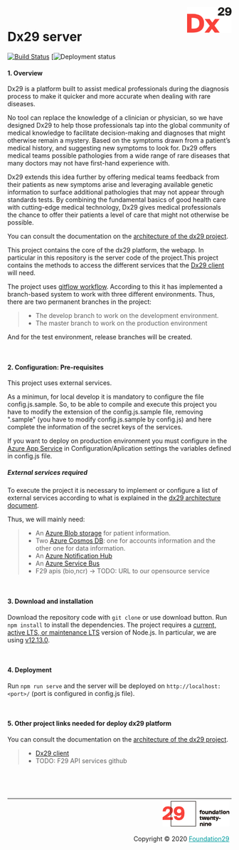 <div style="margin-bottom: 1%; padding-bottom: 2%;">
	<img align="right" width="100px" src="/img/logo-Dx29.png">
</div>			

Dx29 server
===============================================================================================================================

[![Build Status](https://f29.visualstudio.com/Health29%20for%20Diagnosis/_apis/build/status/dx29%20-%20PROD%20-%20Server%20-%20CI?branchName=master)](https://f29.visualstudio.com/Health29%20for%20Diagnosis/_build/latest?definitionId=47&branchName=master)   [![Deployment status](https://f29.vsrm.visualstudio.com/_apis/public/Release/badge/88bb841e-8756-480d-9840-a24ba6dd4cb4/16/17)

#### 1. Overview

Dx29 is a platform built to assist medical professionals during the diagnosis process to make it quicker and more accurate when dealing with rare diseases.

No tool can replace the knowledge of a clinician or physician, so we have designed Dx29 to help those professionals tap into the global community of medical knowledge to facilitate decision-making and diagnoses that might otherwise remain a mystery. Based on the symptoms drawn from a patient’s medical history, and suggesting new symptoms to look for. Dx29 offers medical teams possible pathologies from a wide range of rare diseases that many doctors may not have first-hand experience with.

Dx29 extends this idea further by offering medical teams feedback from their patients as new symptoms arise and leveraging available genetic information to surface additional pathologies that may not appear through standards tests. By combining the fundamental basics of good health care with cutting-edge medical technology, Dx29 gives medical professionals the chance to offer their patients a level of care that might not otherwise be possible.

You can consult the documentation on the [architecture of the dx29 project](https://dx29.readthedocs.io/en/latest/).

This project contains the core of the dx29 platform, the webapp. In particular in this repository is the server code of the project.This project contains the methods to access the different services that the [Dx29 client](https://github.com/foundation29org/Dx29_client/) will need.

The project uses [gitflow workflow](https://nvie.com/posts/a-successful-git-branching-model/).
According to this it has implemented a branch-based system to work with three different environments. Thus, there are two permanent branches in the project:
>- The develop branch to work on the development environment.
>- The master branch to work on the production environment

And for the test environment, release branches will be created.

<p>&nbsp;</p>

#### 2. Configuration: Pre-requisites

This project uses external services.

As a minimun, for local develop it is mandatory to configure the file config.js.sample. So, to be able to compile and execute this project you have to modify the extension of the config.js.sample file, removing ".sample" (you have to modify config.js.sample by config.js) and here complete the information of the secret keys of the services.

If you want to deploy on production environment you must configure in the [Azure App Service](https://docs.microsoft.com/en-US/azure/app-service/) in Configuration/Aplication settings the variables defined in config.js file.

##### External services required

To execute the project it is necessary to implement or configure a list of external services according to what is explained in the [dx29 architecture document](https://dx29.readthedocs.io/en/latest/).

Thus, we will mainly need:

>- An [Azure Blob storage](https://docs.microsoft.com/en-US/azure/storage/blobs/storage-blobs-introduction) for patient information.
>- Two [Azure Cosmos DB](https://docs.microsoft.com/en-US/azure/cosmos-db/introduction): one for accounts information and the other one for data information.
>- An [Azure Notification Hub](https://docs.microsoft.com/en-US/azure/notification-hubs/)
>- An [Azure Service Bus](https://docs.microsoft.com/en-US/azure/service-bus-messaging/service-bus-messaging-overview)
>- F29 apis (bio,ncr) -> TODO: URL to our opensource service


<p>&nbsp;</p>

#### 3. Download and installation

Download the repository code with `git clone` or use download button.
Run `npm install` to install the dependencies.
The project requires a  [current, active LTS, or maintenance LTS](https://nodejs.org/en/about/releases/) version of Node.js. In particular, we are using [v12.13.0](https://nodejs.org/download/release/v12.13.0/).

<p>&nbsp;</p>

#### 4. Deployment

Run `npm run serve` and the server will be deployed on `http://localhost:<port>/` (port is configured in config.js file).

<p>&nbsp;</p>

#### 5. Other project links needed for deploy dx29 platform

You can consult the documentation on the [architecture of the dx29 project](https://dx29.readthedocs.io/en/latest/).

>- [Dx29 client](https://github.com/foundation29org/Dx29_client/)
>- TODO: F29 API services github

<p>&nbsp;</p>
<p>&nbsp;</p>


<div style="border-top: 1px solid !important;
	padding-top: 1% !important;
    padding-right: 1% !important;
    padding-bottom: 0.1% !important;">
	<div align="right">
		<img width="150px" src="/img/logo-foundation-twentynine-footer.png">
	</div>
	<div align="right" style="padding-top: 0.5% !important">
		<p align="right">
			Copyright © 2020
			<a style="color:#009DA0" href="https://www.foundation29.org/" target="_blank"> Foundation29</a>
		</p>
	</div>
<div>
